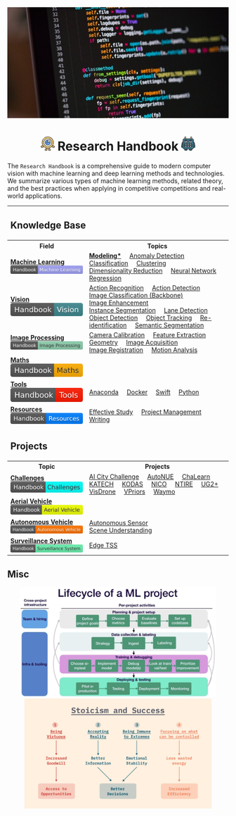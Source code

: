 <div align="center">
<img width="800" src="data/banner.png">

<img src="data/logo/one_100.png" width="32"> Research Handbook <img src="data/logo/square_96.png" width="32">
=============================
</div>

The `Research Handbook` is a comprehensive guide to modern computer vision with 
machine learning and deep learning methods and technologies. We summarize 
various types of machine learning methods, related theory, and the best practices 
when applying in competitive competitions and real-world applications.


<table>
    <tr>
        <td colspan="2"><h2>Knowledge Base</h2></td>
    </tr>
	<tr>
        <th>Field</th>
        <th>Topics</th>
    </tr>
    <tr>
        <td>
			<a href="https://github.com/phlong3105/one/blob/master/handbook/machine_learning/README.md"><b>Machine&nbsp;Learning</b></a>
			<br>
			<a href="https://github.com/phlong3105/one/blob/master/handbook/machine_learning/README.md"><img src="data/badge/handbook_machine_learning.svg"></a>
		</td>
        <td>
			<a href="https://github.com/phlong3105/one/blob/master/handbook/machine_learning/modeling/README.md"><b>Modeling*</b></a>&nbsp;&nbsp;&nbsp;&nbsp;
            <a href="https://github.com/phlong3105/one/blob/master/handbook/machine_learning/anomaly_detection/README.md">Anomaly&nbsp;Detection</a>&nbsp;&nbsp;&nbsp;&nbsp;
            <a href="https://github.com/phlong3105/one/blob/master/handbook/machine_learning/classification/README.md">Classification</a>&nbsp;&nbsp;&nbsp;&nbsp;
            <a href="">Clustering</a>&nbsp;&nbsp;&nbsp;&nbsp;&nbsp;&nbsp;
            <a href="">Dimensionality&nbsp;Reduction</a>&nbsp;&nbsp;&nbsp;&nbsp;
            <a href="">Neural&nbsp;Network</a>&nbsp;&nbsp;&nbsp;&nbsp;
            <a href="">Regression</a>&nbsp;&nbsp;&nbsp;&nbsp;
        </td>
    </tr>
    <tr>
        <td>
			<a href="https://github.com/phlong3105/one/blob/master/handbook/vision/README.md"><b>Vision</b></a>
			<br>
			<a href="https://github.com/phlong3105/one/blob/master/handbook/vision/README.md"><img src="data/badge/handbook_vision.svg"></a>
		</td>
        <td>
            <a href="https://github.com/phlong3105/one/blob/master/handbook/vision/action_recognition/README.md">Action&nbsp;Recognition</a>&nbsp;&nbsp;&nbsp;&nbsp;
			<a href="https://github.com/phlong3105/one/blob/master/handbook/vision/action_detection/README.md">Action&nbsp;Detection</a>&nbsp;&nbsp;&nbsp;&nbsp;
            <a href="https://github.com/phlong3105/one/blob/master/handbook/vision/image_classification/README.md">Image&nbsp;Classification (Backbone)</a>&nbsp;&nbsp;&nbsp;&nbsp;
            <a href="https://github.com/phlong3105/one/blob/master/handbook/vision/image_enhancement/README.md">Image&nbsp;Enhancement</a>&nbsp;&nbsp;&nbsp;&nbsp;
            <a href="">Instance&nbsp;Segmentation</a>&nbsp;&nbsp;&nbsp;&nbsp;
            <a href="https://github.com/phlong3105/one/blob/master/handbook/vision/lane_detection/README.md">Lane&nbsp;Detection</a>&nbsp;&nbsp;&nbsp;&nbsp;
            <a href="https://github.com/phlong3105/one/blob/master/handbook/vision/object_detection/README.md">Object&nbsp;Detection</a>&nbsp;&nbsp;&nbsp;&nbsp;
            <a href="https://github.com/phlong3105/one/blob/master/handbook/vision/object_tracking/README.md">Object&nbsp;Tracking</a>&nbsp;&nbsp;&nbsp;&nbsp;
            <a href="">Re-identification</a>&nbsp;&nbsp;&nbsp;&nbsp;
            <a href="">Semantic&nbsp;Segmentation</a>&nbsp;&nbsp;&nbsp;&nbsp;
        </td>
    </tr>
    <tr>
        <td>
			<a href="https://github.com/phlong3105/one/blob/master/handbook/image_processing/README.md"><b>Image&nbsp;Processing</b></a>
			<br>
			<a href="https://github.com/phlong3105/one/blob/master/handbook/image_processing/README.md"><img src="data/badge/handbook_image_processing.svg"></a>
		</td>
        <td>
			<a href="https://github.com/phlong3105/one/blob/master/handbook/image_processing/camera_calibration/README.md">Camera&nbsp;Calibration</a>&nbsp;&nbsp;&nbsp;&nbsp;
            <a href="">Feature&nbsp;Extraction</a>&nbsp;&nbsp;&nbsp;&nbsp;
            <a href="">Geometry</a>&nbsp;&nbsp;&nbsp;&nbsp;
            <a href="">Image&nbsp;Acquisition</a>&nbsp;&nbsp;&nbsp;&nbsp;
            <a href="">Image&nbsp;Registration</a>&nbsp;&nbsp;&nbsp;&nbsp;
            <a href="">Motion&nbsp;Analysis</a>&nbsp;&nbsp;&nbsp;&nbsp;
        </td>
    </tr>
    <tr>
        <td>
			<a href="https://github.com/phlong3105/one/blob/master/handbook/maths/README.md"><b>Maths</b></a>
			<br>
			<a href="https://github.com/phlong3105/one/blob/master/handbook/maths/README.md"><img src="data/badge/handbook_maths.svg"></a>
		</td>
        <td>
        </td>
    </tr>
    <tr>
        <td>
			<a href="https://github.com/phlong3105/one/blob/master/handbook/tools/README.md"><b>Tools</b></a>
			<br>
			<a href="https://github.com/phlong3105/one/blob/master/handbook/tools/README.md"><img src="data/badge/handbook_tools.svg"></a>
		</td>
        <td>
			<a href="https://github.com/phlong3105/one/blob/master/handbook/resources/anaconda.md">Anaconda</a>&nbsp;&nbsp;&nbsp;&nbsp;
 			<a href="https://github.com/phlong3105/one/blob/master/handbook/resources/docker.md">Docker</a>&nbsp;&nbsp;&nbsp;&nbsp;
            <a href="">Swift</a>&nbsp;&nbsp;&nbsp;&nbsp;
            <a href="">Python</a>&nbsp;&nbsp;&nbsp;&nbsp;
        </td>
    </tr>
    <tr>
        <td>
			<a href="https://github.com/phlong3105/one/blob/master/handbook/resources/README.md"><b>Resources</b></a>
			<br>
			<a href="https://github.com/phlong3105/one/blob/master/handbook/resources/README.md"><img src="data/badge/handbook_resources.svg"></a>
		</td>
        <td>
            <a href="">Effective&nbsp;Study</a>&nbsp;&nbsp;&nbsp;&nbsp;
            <a href="">Project&nbsp;Management</a>&nbsp;&nbsp;&nbsp;&nbsp;
            <a href="">Writing</a>&nbsp;&nbsp;&nbsp;&nbsp;
        </td>
    </tr>
	<tr>
        <td colspan="2"><h2>Projects</h2></td>
    </tr>
    <tr>
        <th>Topic</th>
        <th>Projects</th>
    </tr>
    <tr>
        <td>
			<a href="https://github.com/phlong3105/one/blob/master/handbook/challenges/README.md"><b>Challenges</b></a>
			<br>
			<a href="https://github.com/phlong3105/one/blob/master/handbook/challenges/README.md"><img src="data/badge/handbook_challenges.svg"></a>
		</td>
        <td>
            <a href="https://github.com/phlong3105/aic/blob/master/docs/README.md">AI&nbsp;City&nbsp;Challenge</a>&nbsp;&nbsp;&nbsp;&nbsp;
            <a href="">AutoNUE</a>&nbsp;&nbsp;&nbsp;&nbsp;
			<a href="https://github.com/phlong3105/chalearn/blob/master/docs/README.md">ChaLearn</a>&nbsp;&nbsp;&nbsp;&nbsp;
            <a href="">KATECH</a>&nbsp;&nbsp;&nbsp;&nbsp;
            <a href="">KODAS</a>&nbsp;&nbsp;&nbsp;&nbsp;
			<a href="https://github.com/phlong3105/one/blob/master/handbook/challenges/nico/README.md">NICO</a>&nbsp;&nbsp;&nbsp;&nbsp;
            <a href="">NTIRE</a>&nbsp;&nbsp;&nbsp;&nbsp;
            <a href="https://github.com/phlong3105/ug2/blob/master/docs/README.md">UG2+</a>&nbsp;&nbsp;&nbsp;&nbsp;
            <a href="https://github.com/phlong3105/visdrone/blob/master/docs/README.md">VisDrone</a>&nbsp;&nbsp;&nbsp;&nbsp;
			<a href="https://github.com/phlong3105/vpriors/blob/master/docs/README.md">VPriors</a>&nbsp;&nbsp;&nbsp;&nbsp;
            <a href="">Waymo</a>&nbsp;&nbsp;&nbsp;&nbsp;
        </td>
    </tr>
    <tr>
        <td>
			<a href="https://github.com/phlong3105/one/blob/master/handbook/aerial_vehicle/README.md"><b>Aerial&nbsp;Vehicle</b></a>
			<br>
			<a href="https://github.com/phlong3105/one/blob/master/handbook/aerial_vehicle/README.md"><img src="data/badge/handbook_aerial_vehicle.svg"></a>
		</td>
    </tr>
    <tr>
        <td>
			<a href="https://github.com/phlong3105/one/blob/master/handbook/autonomous_vehicle/README.md"><b>Autonomous&nbsp;Vehicle</b></a>
			<br>
			<a href="https://github.com/phlong3105/one/blob/master/handbook/autonomous_vehicle/README.md"><img src="data/badge/handbook_autonomous_vehicle.svg"></a>
		</td>
        <td>
            <a href="">Autonomous&nbsp;Sensor</a>&nbsp;&nbsp;&nbsp;&nbsp;
            <a href="">Scene&nbsp;Understanding</a>&nbsp;&nbsp;&nbsp;&nbsp;
        </td>
    </tr>
    <tr>
        <td>
			<a href="https://github.com/phlong3105/one/blob/master/handbook/surveillance_system/README.md"><b>Surveillance&nbsp;System</b></a>
			<br>
			<a href="https://github.com/phlong3105/one/blob/master/handbook/surveillance_system/README.md"><img src="data/badge/handbook_surveillance_system.svg"></a>
		</td>
        <td>
            <a href="">Edge&nbsp;TSS</a>&nbsp;&nbsp;&nbsp;&nbsp;
        </td>
    </tr>
</table>


## Misc
<div align="center">
	<img src="data/lifecycle.png" height="250">
	<img src="data/stoicism.png"  height="250">
</div>
